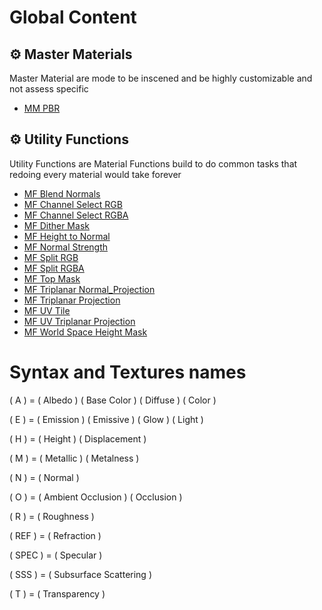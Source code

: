 # Global Content



## ⚙️ Master Materials
Master Material are mode to be inscened and be highly customizable and not assess specific
* [MM PBR](https://github.com/jlogostini/Global_Content/blob/main/Documentation/Master_Materials/MM_PBR/MM_PBR_Home.md)


## ⚙️ Utility Functions
Utility Functions are Material Functions build to do common tasks that redoing every material would take forever
* [MF Blend Normals](https://github.com/jlogostini/Global_Content/blob/main/Documentation/Material_Functions/Utility_Functions/MF_Blend_Normals.md)
* [MF Channel Select RGB](https://github.com/jlogostini/Global_Content/blob/main/Documentation/Material_Functions/Utility_Functions/MF_Channel_Select_RGB.md)
* [MF Channel Select RGBA](https://github.com/jlogostini/Global_Content/blob/main/Documentation/Material_Functions/Utility_Functions/MF_Channel_Select_RGBA.md)
* [MF Dither Mask](https://github.com/jlogostini/Global_Content/blob/main/Documentation/Material_Functions/Utility_Functions/MF_Dither_Mask.md)
* [MF Height to Normal](https://github.com/jlogostini/Global_Content/blob/main/Documentation/Material_Functions/Utility_Functions/MF_Height_to_Normal.md)
* [MF Normal Strength](https://github.com/jlogostini/Global_Content/blob/main/Documentation/Material_Functions/Utility_Functions/MF_Normal_Strength.md)
* [MF Split RGB](https://github.com/jlogostini/Global_Content/blob/main/Documentation/Material_Functions/Utility_Functions/MF_Split_RGB.md)
* [MF Split RGBA](https://github.com/jlogostini/Global_Content/blob/main/Documentation/Material_Functions/Utility_Functions/MF_Split_RGBA.md)
* [MF Top Mask](https://github.com/jlogostini/Global_Content/blob/main/Documentation/Material_Functions/Utility_Functions/MF_Top_Mask.md)
* [MF Triplanar Normal_Projection](https://github.com/jlogostini/Global_Content/blob/main/Documentation/Material_Functions/Utility_Functions/MF_Triplanar_Normal_Projection.md)
* [MF Triplanar Projection](https://github.com/jlogostini/Global_Content/blob/main/Documentation/Material_Functions/Utility_Functions/MF_Triplanar_Projection.md)
* [MF UV Tile](https://github.com/jlogostini/Global_Content/blob/main/Documentation/Material_Functions/Utility_Functions/MF_UV_Tile.md)
* [MF UV Triplanar Projection](https://github.com/jlogostini/Global_Content/blob/main/Documentation/Material_Functions/Utility_Functions/MF_UV_Triplanar_Projection)
* [MF World Space Height Mask](https://github.com/jlogostini/Global_Content/blob/main/Documentation/Material_Functions/Utility_Functions/MF_World_Space_Height_Mask.md)

# Syntax and Textures names

( A ) = ( Albedo ) ( Base Color ) ( Diffuse ) ( Color )

( E ) = ( Emission ) ( Emissive ) ( Glow ) ( Light )

( H ) = ( Height ) ( Displacement )

( M ) = ( Metallic ) ( Metalness )

( N ) = ( Normal )

( O ) = ( Ambient Occlusion ) ( Occlusion )

( R ) = ( Roughness )

( REF ) = ( Refraction )

( SPEC ) = ( Specular )

( SSS ) = ( Subsurface Scattering )

( T ) = ( Transparency )
